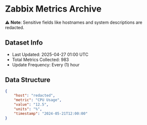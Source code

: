 # Zabbix Metrics Archive

⚠️ **Note**: Sensitive fields like hostnames and system descriptions are redacted.

## Dataset Info
- Last Updated: 2025-04-27 01:00 UTC
- Total Metrics Collected: 983
- Update Frequency: Every (1) hour

## Data Structure
```json
{
    "host": "redacted",
    "metric": "CPU Usage",
    "value": "12.5",
    "units": "%",
    "timestamp": "2024-05-21T12:00:00"
}
```
